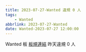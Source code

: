 ```yaml
---
title: 2023-07-27-Wanted 違規 0 人
tags:
    - Wanted
abbrlink: 2023-07-27-Wanted
date: Wanted-2023-07-27 12:00:00
---
```

Wanted 板 [板規連結](https://www.ptt.cc/bbs/Wanted/M.1608829773.A.D3B.html)
昨天違規 0 人
